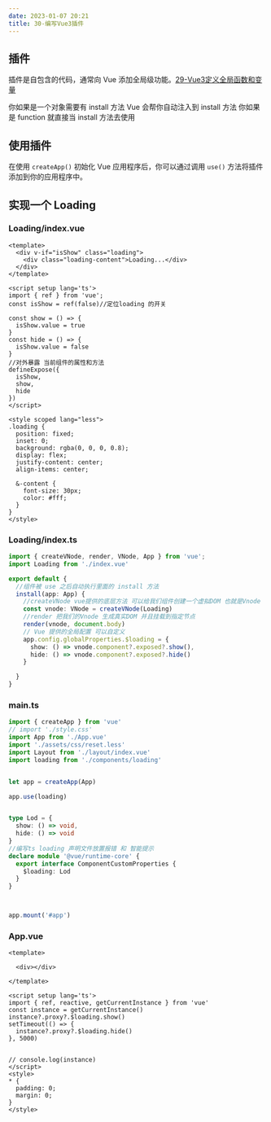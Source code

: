 ```yaml
---
date: 2023-01-07 20:21
title: 30-编写Vue3插件
---
```


## 插件

插件是自包含的代码，通常向 Vue 添加全局级功能。[29-Vue3定义全局函数和变量](29-Vue3定义全局函数和变量.md)

你如果是一个对象需要有 install 方法 Vue 会帮你自动注入到 install 方法 你如果是 function 就直接当 install 方法去使用

## 使用插件

在使用 `createApp()` 初始化 Vue 应用程序后，你可以通过调用 `use()` 方法将插件添加到你的应用程序中。

## 实现一个 Loading

### Loading/index.vue
```vue
<template>
  <div v-if="isShow" class="loading">
    <div class="loading-content">Loading...</div>
  </div>
</template>
  
<script setup lang='ts'>
import { ref } from 'vue';
const isShow = ref(false)//定位loading 的开关

const show = () => {
  isShow.value = true
}
const hide = () => {
  isShow.value = false
}
//对外暴露 当前组件的属性和方法
defineExpose({
  isShow,
  show,
  hide
})
</script>
  
<style scoped lang="less">
.loading {
  position: fixed;
  inset: 0;
  background: rgba(0, 0, 0, 0.8);
  display: flex;
  justify-content: center;
  align-items: center;

  &-content {
    font-size: 30px;
    color: #fff;
  }
}
</style>
```

### Loading/index.ts
```ts
import { createVNode, render, VNode, App } from 'vue';
import Loading from './index.vue'

export default {
  //组件被 use 之后自动执行里面的 install 方法
  install(app: App) {
    //createVNode vue提供的底层方法 可以给我们组件创建一个虚拟DOM 也就是Vnode
    const vnode: VNode = createVNode(Loading)
    //render 把我们的Vnode 生成真实DOM 并且挂载到指定节点
    render(vnode, document.body)
    // Vue 提供的全局配置 可以自定义
    app.config.globalProperties.$loading = {
      show: () => vnode.component?.exposed?.show(),
      hide: () => vnode.component?.exposed?.hide()
    }

  }
}
```

### main.ts
```ts
import { createApp } from 'vue'
// import './style.css'
import App from './App.vue'
import './assets/css/reset.less'
import Layout from './layout/index.vue'
import loading from './components/loading'


let app = createApp(App)

app.use(loading)


type Lod = {
  show: () => void,
  hide: () => void
}
//编写ts loading 声明文件放置报错 和 智能提示
declare module '@vue/runtime-core' {
  export interface ComponentCustomProperties {
    $loading: Lod
  }
}



app.mount('#app')
```


### App.vue
```vue
<template>

  <div></div>

</template>
 
<script setup lang='ts'>
import { ref, reactive, getCurrentInstance } from 'vue'
const instance = getCurrentInstance()
instance?.proxy?.$loading.show()
setTimeout(() => {
  instance?.proxy?.$loading.hide()
}, 5000)


// console.log(instance)
</script>
<style>
* {
  padding: 0;
  margin: 0;
}
</style>
```
